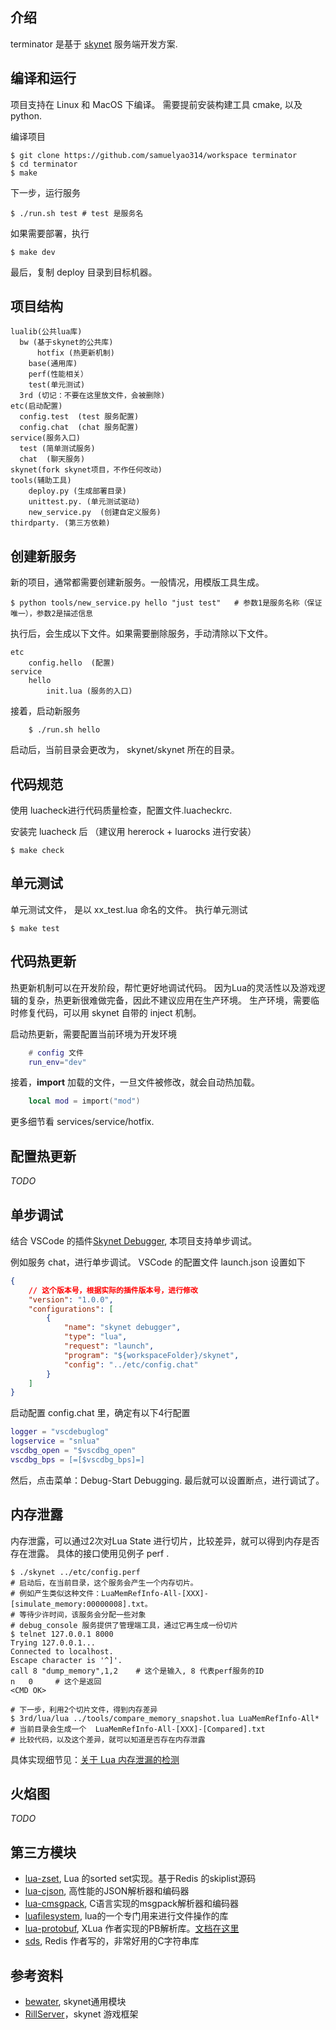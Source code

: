 ## 介绍
terminator 是基于 [skynet](https://github.com/cloudwu/skynet) 服务端开发方案.

## 编译和运行
项目支持在 Linux 和 MacOS 下编译。 
需要提前安装构建工具 cmake,  以及 python.

编译项目

```shell
$ git clone https://github.com/samuelyao314/workspace terminator
$ cd terminator
$ make

```

下一步，运行服务

```shell
$ ./run.sh test # test 是服务名
```


如果需要部署，执行

```shell
$ make dev
```

最后，复制 deploy 目录到目标机器。


## 项目结构

```
lualib(公共lua库)
  bw (基于skynet的公共库)
	  hotfix (热更新机制)
	base(通用库)
	perf(性能相关）
	test(单元测试)
  3rd (切记：不要在这里放文件，会被删除)
etc(启动配置)
  config.test  (test 服务配置)
  config.chat  (chat 服务配置)
service(服务入口)
  test (简单测试服务)
  chat  (聊天服务)
skynet(fork skynet项目，不作任何改动)
tools(辅助工具)
	deploy.py (生成部署目录)
	unittest.py. (单元测试驱动)
	new_service.py  (创建自定义服务)
thirdparty. (第三方依赖)

```


## 创建新服务
新的项目，通常都需要创建新服务。一般情况，用模版工具生成。

```shell
$ python tools/new_service.py hello "just test"   # 参数1是服务名称（保证唯一），参数2是描述信息
```

执行后，会生成以下文件。如果需要删除服务，手动清除以下文件。

```
etc
    config.hello  (配置)
service
    hello
        init.lua (服务的入口)
```

接着，启动新服务

```
    $ ./run.sh hello
```

启动后，当前目录会更改为， skynet/skynet 所在的目录。




## 代码规范
使用 luacheck进行代码质量检查，配置文件.luacheckrc. 

安装完 luacheck 后 （建议用 hererock + luarocks 进行安装）

```shell
$ make check
```

## 单元测试
单元测试文件，  是以   xx_test.lua 命名的文件。 
执行单元测试

```shell
$ make test
```

## 代码热更新
热更新机制可以在开发阶段，帮忙更好地调试代码。
因为Lua的灵活性以及游戏逻辑的复杂，热更新很难做完备，因此不建议应用在生产环境。
生产环境，需要临时修复代码，可以用 skynet 自带的 inject 机制。

启动热更新，需要配置当前环境为开发环境

```lua
	# config 文件
	run_env="dev"
```

接着，**import**  加载的文件，一旦文件被修改，就会自动热加载。

```lua
	local mod = import("mod")
```

更多细节看  services/service/hotfix.


## 配置热更新
*TODO*


## 单步调试
结合 VSCode 的插件[Skynet Debugger](https://github.com/colinsusie/skynetda), 本项目支持单步调试。 

例如服务 chat，进行单步调试。 VSCode 的配置文件 launch.json 设置如下

```json
{
    // 这个版本号，根据实际的插件版本号，进行修改
    "version": "1.0.0",
    "configurations": [
        {
            "name": "skynet debugger",
            "type": "lua",
            "request": "launch",
            "program": "${workspaceFolder}/skynet",
            "config": "../etc/config.chat"
        }
    ]
}
```

启动配置 config.chat 里，确定有以下4行配置

```lua
logger = "vscdebuglog"
logservice = "snlua"
vscdbg_open = "$vscdbg_open"
vscdbg_bps = [=[$vscdbg_bps]=]
```

然后，点击菜单：Debug-Start Debugging. 最后就可以设置断点，进行调试了。

## 内存泄露
内存泄露，可以通过2次对Lua State 进行切片，比较差异，就可以得到内存是否存在泄露。
具体的接口使用见例子 perf .

``` shell
$ ./skynet ../etc/config.perf
# 启动后，在当前目录，这个服务会产生一个内存切片。
# 例如产生类似这种文件：LuaMemRefInfo-All-[XXX]-[simulate_memory:00000008].txt。
# 等待少许时间，该服务会分配一些对象
# debug_console 服务提供了管理端工具，通过它再生成一份切片
$ telnet 127.0.0.1 8000
Trying 127.0.0.1...
Connected to localhost.
Escape character is '^]'.
call 8 "dump_memory",1,2    # 这个是输入, 8 代表perf服务的ID
n	0     # 这个是返回
<CMD OK>

# 下一步，利用2个切片文件，得到内存差异
$ 3rd/lua/lua ../tools/compare_memory_snapshot.lua LuaMemRefInfo-All*
# 当前目录会生成一个  LuaMemRefInfo-All-[XXX]-[Compared].txt
# 比较代码，以及这个差异，就可以知道是否存在内存泄露

```

具体实现细节见：[关于 Lua 内存泄漏的检测](https://www.cnblogs.com/yaukey/p/unity_lua_memory_leak_trace.html)

## 火焰图
*TODO*


##  第三方模块
* [lua-zset](https://github.com/xjdrew/lua-zset), Lua 的sorted set实现。基于Redis 的skiplist源码
* [lua-cjson](https://github.com/openresty/lua-cjson), 高性能的JSON解析器和编码器
* [lua-cmsgpack](https://github.com/antirez/lua-cmsgpack), C语言实现的msgpack解析器和编码器
* [luafilesystem](https://github.com/keplerproject/luafilesystem), lua的一个专门用来进行文件操作的库
* [lua-protobuf](https://github.com/starwing/lua-protobuf/), XLua 作者实现的PB解析库。[文档在这里](https://zhuanlan.zhihu.com/p/26014103)
* [sds](https://github.com/antirez/sds), Redis 作者写的，非常好用的C字符串库

## 参考资料
* [bewater](https://github.com/zhandouxiaojiji/bewater),  skynet通用模块
* [RillServer](https://github.com/cloudfreexiao/RillServer)，skynet 游戏框架
